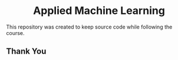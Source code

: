 <h1 align="center">Applied Machine Learning</h1>

This repository was created to keep source code while following the course.


## Thank You
